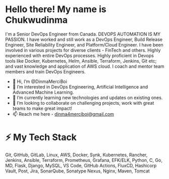 # Hello there! My name is Chukwudinma 
I'm a Senior DevOps Engineer from Canada. DEVOPS AUTOMATION IS MY PASSION. I have worked and still work as a DevOps Engineer, Build Release Engineer, Site Reliability Engineer,
and Platform/Cloud Engineer. I have been involved in various projects for diverse clients - FinTech and others. Highly experienced with entire DevOps processes.
Highly proficient in Devops tools like Docker, Kubernetes, Helm, Ansible, Terraform, Jenkins, Git etc; and vast knowledge and application of AWS cloud. I coach and mentor team members
and train DevOps Engineers.

- 👋 Hi, I’m @DinmaMerciBoi
- 👀 I’m interested in DevOps Engineering, Artificial Intelligence and Advanced Machine Learning.
- 🌱 I’m currently learning new technologies and updates on existing ones.
- 💞️ I’m looking to collaborate on challenging projects, work with great teams to make great impact!
- 📫 Reach me here - dinma4merciboi@gmail.com

# ⚡ My Tech Stack
Git, GitHub, GitLab, Linux, AWS, Docker, Synk, Kubernetes, Rancher, Jenkins, Ansible, Terraform, Prometheus, Grafana, EFK/ELK, Python, C, Go, MD, Flask, Django,
MySQL, VS Code, GitHub Actions, FluxCD, Hashicorp Vault, Post, Jira, SonarQube, Sonatype Nexus, Nginx, Maven, Tomcat



<!---
DinmaMerciBoi/DinmaMerciBoi is a ✨ special ✨ repository because its `README.md` (this file) appears on your GitHub profile.
You can click the Preview link to take a look at your changes.
--->

